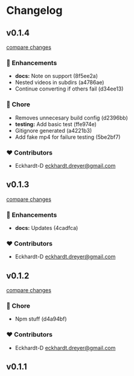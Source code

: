 # Changelog


## v0.1.4

[compare changes](https://undefined/undefined/compare/v0.1.3...v0.1.4)


### 🚀 Enhancements

  - **docs:** Note on support (8f5ee2a)
  - Nested videos in subdirs (a4786ae)
  - Continue converting if others fail (d34ee13)

### 🏡 Chore

  - Removes unnecesary build config (d2396bb)
  - **testing:** Add basic test (ffe974e)
  - Gitignore generated (a4221b3)
  - Add fake mp4 for failure testing (5be2bf7)

### ❤️  Contributors

- Eckhardt-D <eckhardt.dreyer@gmail.com>

## v0.1.3

[compare changes](https://undefined/undefined/compare/v0.1.2...v0.1.3)


### 🚀 Enhancements

  - **docs:** Updates (4cadfca)

### ❤️  Contributors

- Eckhardt-D <eckhardt.dreyer@gmail.com>

## v0.1.2

[compare changes](https://undefined/undefined/compare/v0.1.1...v0.1.2)


### 🏡 Chore

  - Npm stuff (d4a94bf)

### ❤️  Contributors

- Eckhardt-D <eckhardt.dreyer@gmail.com>

## v0.1.1

